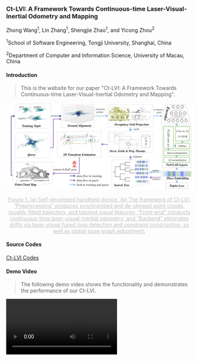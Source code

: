 ### Ct-LVI: A Framework Towards Continuous-time Laser-Visual-Inertial Odometry and Mapping

Zhong Wang<sup>1</sup>, Lin Zhang<sup>1</sup>, Shengjie Zhao<sup>1</sup>, and Yicong Zhou<sup>2</sup>

<sup>1</sup>School of Software Engineering, Tongji University, Shanghai, China

<sup>2</sup>Department of Computer and Information Science, University of Macau, China

#### Introduction

>  This is the website for our paper "Ct-LVI: A Framework Towards Continuous-time Laser-Visual-Inertial Odometry and Mapping".

![Framework](framework.png)

<center style="color:#C0C0C0;text-decoration:underline">Figure 1. (a) Self-developed handheld device. (b) The framework of Ct-LVI: “Preprocessing” produces synchronized and de-skewed point clouds, roughly fitted trajectory, and tracked visual features; “Front-end” conducts continuous-time laser-visual-inertial odometry; and “Backend” eliminates drifts via laser-visual fused loop detection and constraint construction, as well as global pose graph adjustment.</center>

#### Source Codes

[Ct-LVI Codes](code.zip)

#### Demo Video

> The following demo video shows the functionality and demonstrates the performance of our Ct-LVI.

<video id="v1" controls="" src="Video.mp4" preload="true">
